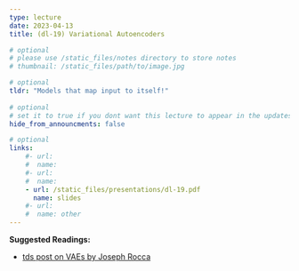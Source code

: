 ```yaml
---
type: lecture
date: 2023-04-13
title: (dl-19) Variational Autoencoders

# optional
# please use /static_files/notes directory to store notes
# thumbnail: /static_files/path/to/image.jpg 

# optional
tldr: "Models that map input to itself!"
  
# optional
# set it to true if you dont want this lecture to appear in the updates section
hide_from_announcments: false

# optional
links: 
    #- url: 
    #  name: 
    #- url: 
    #  name: 
    - url: /static_files/presentations/dl-19.pdf
      name: slides
    #- url: 
    #  name: other
---
```

**Suggested Readings:**
- [tds post on VAEs by Joseph Rocca](https://towardsdatascience.com/understanding-variational-autoencoders-vaes-f70510919f73)
